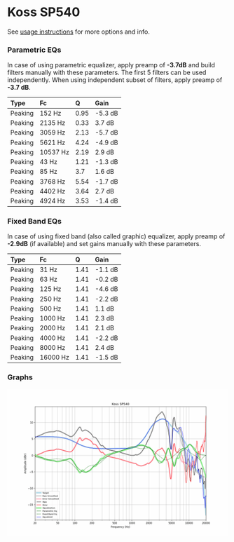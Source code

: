# Koss SP540
See [usage instructions](https://github.com/jaakkopasanen/AutoEq#usage) for more options and info.

### Parametric EQs
In case of using parametric equalizer, apply preamp of **-3.7dB** and build filters manually
with these parameters. The first 5 filters can be used independently.
When using independent subset of filters, apply preamp of **-3.7 dB**.

| Type    | Fc       |    Q | Gain    |
|:--------|:---------|:-----|:--------|
| Peaking | 152 Hz   | 0.95 | -5.3 dB |
| Peaking | 2135 Hz  | 0.33 | 3.7 dB  |
| Peaking | 3059 Hz  | 2.13 | -5.7 dB |
| Peaking | 5621 Hz  | 4.24 | -4.9 dB |
| Peaking | 10537 Hz | 2.19 | 2.9 dB  |
| Peaking | 43 Hz    | 1.21 | -1.3 dB |
| Peaking | 85 Hz    | 3.7  | 1.6 dB  |
| Peaking | 3768 Hz  | 5.54 | -1.7 dB |
| Peaking | 4402 Hz  | 3.64 | 2.7 dB  |
| Peaking | 4924 Hz  | 3.53 | -1.4 dB |

### Fixed Band EQs
In case of using fixed band (also called graphic) equalizer, apply preamp of **-2.9dB**
(if available) and set gains manually with these parameters.

| Type    | Fc       |    Q | Gain    |
|:--------|:---------|:-----|:--------|
| Peaking | 31 Hz    | 1.41 | -1.1 dB |
| Peaking | 63 Hz    | 1.41 | -0.2 dB |
| Peaking | 125 Hz   | 1.41 | -4.6 dB |
| Peaking | 250 Hz   | 1.41 | -2.2 dB |
| Peaking | 500 Hz   | 1.41 | 1.1 dB  |
| Peaking | 1000 Hz  | 1.41 | 2.3 dB  |
| Peaking | 2000 Hz  | 1.41 | 2.1 dB  |
| Peaking | 4000 Hz  | 1.41 | -2.2 dB |
| Peaking | 8000 Hz  | 1.41 | 2.4 dB  |
| Peaking | 16000 Hz | 1.41 | -1.5 dB |

### Graphs
![](./Koss%20SP540.png)